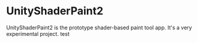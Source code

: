 # UnityShaderPaint2
UnityShaderPaint2 is the prototype shader-based paint tool app. It's a very experimental project.
test